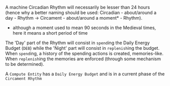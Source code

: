 A machine Circadian Rhythm will necessarily be lesser than 24 hours (hence why a better naming should be used: Circadian - about/around a day - Rhythm -> Circament - about/around a moment* - Rhythm).

* although a moment used to mean 90 seconds in the Medieval times, here it means a short period of time

The 'Day' part of the Rhythm will consist in `spend`ing the Daily Energy Budget (`DEB`) while the 'Night' part will consist in `replenish`ing the budget. When `spend`ing, a history of the spending actions is created, memories-like. When `replenish`ing the memories are enforced (through some mechanism to be determined).


A `Compute Entity` has a `Daily Energy Budget` and is in a current phase of the `Circament Rhythm`
